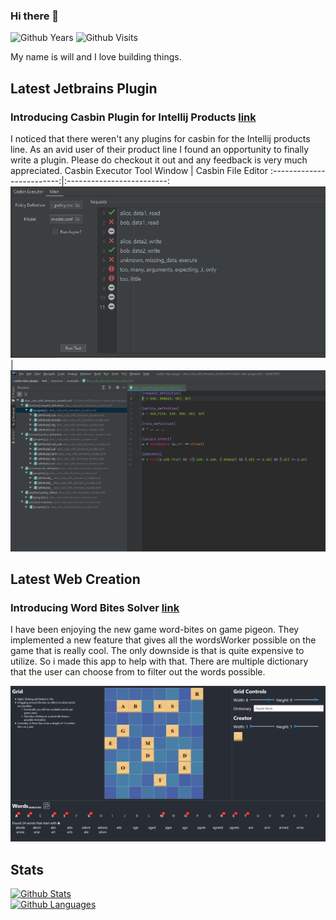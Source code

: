 ### Hi there 👋 
![Github Years][gh-years-badge] ![Github Visits][gh-visits-badge]
<!--
**will7200/will7200** is a ✨ _special_ ✨ repository because its `README.md` (this file) appears on your GitHub profile.

Here are some ideas to get you started:

- 🔭 I’m currently working on ...
- 🌱 I’m currently learning ...
- 👯 I’m looking to collaborate on ...
- 🤔 I’m looking for help with ...
- 💬 Ask me about ...
- 📫 How to reach me: ...
- 😄 Pronouns: ...
- ⚡ Fun fact: ...
-->

My name is will and I love building things.
## Latest Jetbrains Plugin
### Introducing Casbin Plugin for Intellij Products [link](https://github.com/will7200/casbin-idea-plugin)
I noticed that there weren't any plugins for casbin for the Intellij products line. As an avid user of their product line I found an opportunity to finally write a plugin. Please do checkout it out and any feedback is very much appreciated.
Casbin Executor Tool Window            |  Casbin File Editor
:-------------------------:|:-------------------------:
![Work Bites Solver App](https://raw.githubusercontent.com/will7200/casbin-idea-plugin/master/assets/screenshots/casbin_executor.PNG) |  ![Work Bites Solver App](https://raw.githubusercontent.com/will7200/casbin-idea-plugin/master/assets/screenshots/editor_with_structure.PNG)

## Latest Web Creation
### Introducing Word Bites Solver [link](https://will7200.github.io/WordBites-Solver/)
I have been enjoying the new game word-bites on game pigeon. They implemented a new feature that gives all the wordsWorker possible on the game that is really cool. The only downside is that is quite expensive to utilize. So i made this app to help with that. There are multiple dictionary that the user can choose from to filter out the words possible.  

![Work Bites Solver App](https://raw.githubusercontent.com/will7200/will7200/master/WordBitesSolver-Example.PNG)  

## Stats

[![Github Stats][gh-stats-section]][profile]  
[![Github Languages][gh-languages-section]][profile]

[zappos]: https://www.zappos.com/
[gh-years-badge]: https://badges.pufler.dev/years/will7200?style=for-the-badge&label=Github%20Years&color=white
[gh-visits-badge]: https://badges.pufler.dev/visits/will7200/will7200?style=for-the-badge&color=white
[gh-stats-section]: https://github-readme-stats.vercel.app/api?username=will7200&count_private=true&show_icons=true&theme=dracula&hide_title=true&include_all_commits=true
[gh-languages-section]: https://github-readme-stats.vercel.app/api/top-langs/?username=will7200&layout=compact&hide=smarty,dockerfile&theme=dracula&hide_title=true&card_width=230
[profile]: https://github.com/will7200
